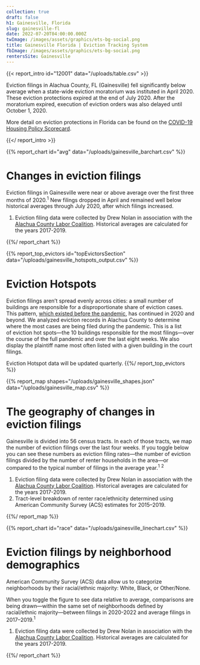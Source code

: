 ```yaml
---
collection: true
draft: false
h1: Gainesville, Florida
slug: gainesville-fl
date: 2022-07-20T04:00:00.000Z
twImage: /images/assets/graphics/ets-bg-social.png
title: Gainesville Florida | Eviction Tracking System
fbImage: /images/assets/graphics/ets-bg-social.png
rentersSite: Gainesville
---
```


{{< report_intro id="12001" data="/uploads/table.csv" >}}

Eviction filings in Alachua County, FL (Gainesville) fell significantly below average when a state-wide eviction moratorium was instituted in April 2020. These eviction protections expired at the end of July 2020. After the moratorium expired, execution of eviction orders was also delayed until October 1, 2020.

More detail on eviction protections in Florida can be found on the [COVID-19 Housing Policy Scorecard](https://evictionlab.org/covid-policy-scorecard/fl/).

{{</ report_intro >}}



{{% report_chart id="avg" data="/uploads/gainesville_barchart.csv" %}}

# Changes in eviction filings

Eviction filings in Gainesville were near or above average over the first three months of 2020.<sup>1</sup> New filings dropped in April and remained well below historical averages through July 2020, after which filings increased.

1. Eviction filing data were collected by Drew Nolan in association with the [Alachua County Labor Coalition](https://laborcoalition.org/). Historical averages are calculated for the years 2017-2019.

{{%/ report_chart %}}



{{% report_top_evictors id="topEvictorsSection" data="/uploads/gainesville_hotspots_output.csv" %}}
# Eviction Hotspots

Eviction filings aren’t spread evenly across cities: a small number of buildings are responsible for a disproportionate share of eviction cases. This pattern, [which existed before the pandemic](https://evictionlab.org/top-evicting-landlords-drive-us-eviction-crisis/), has continued in 2020 and beyond. We analyzed eviction records in Alachua County to determine where the most cases are being filed during the pandemic. This is a list of eviction hot spots—the 10 buildings responsible for the most filings—over the course of the full pandemic and over the last eight weeks. We also display the plaintiff name most often listed with a given building in the court filings.

Eviction Hotspot data will be updated quarterly.
{{%/ report_top_evictors %}}



{{% report_map shapes="/uploads/gainesville_shapes.json" data="/uploads/gainesville_map.csv" %}}

# The geography of changes in eviction filings

Gainesville is divided into 56 census tracts. In each of those tracts, we map the number of eviction filings over the last four weeks. If you toggle below you can see these numbers as eviction filing rates—the number of eviction filings divided by the number of renter households in the area—or compared to the typical number of filings in the average year.<sup>1</sup> <sup>2</sup>

1. Eviction filing data were collected by Drew Nolan in association with the [Alachua County Labor Coalition](https://laborcoalition.org/). Historical averages are calculated for the years 2017-2019. 
2. Tract-level breakdown of renter race/ethnicity determined using American Community Survey (ACS) estimates for 2015–2019.

{{%/ report_map %}}



{{% report_chart id="race" data="/uploads/gainesville_linechart.csv" %}}



# Eviction filings by neighborhood demographics

American Community Survey (ACS) data allow us to categorize neighborhoods by their racial/ethnic majority: White, Black, or Other/None. 

When you toggle the figure to see data relative to average, comparisons are being drawn—within the same set of neighborhoods defined by racial/ethnic majority—between filings in 2020-2022 and average filings in 2017–2019.<sup>1</sup>

1. Eviction filing data were collected by Drew Nolan in association with the [Alachua County Labor Coalition](https://laborcoalition.org/). Historical averages are calculated for the years 2017-2019.



{{%/ report_chart %}}